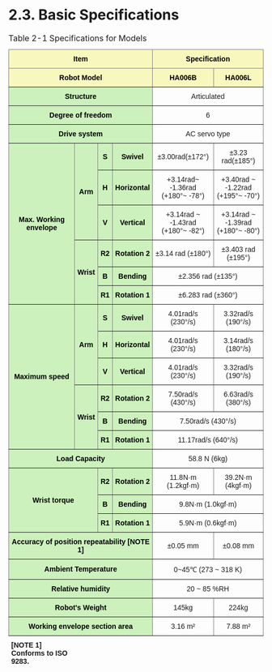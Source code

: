 ﻿# 2.3. Basic Specifications


<style type="text/css">
.tg  {border-collapse:collapse;border-spacing:0;margin-left:auto;margin-right:auto;}
.tg caption{caption-side: top;text-align: left;}
.tg td{border-color:black;border-style:solid;border-width:1px;font-family:Arial, sans-serif;font-size:14px;
  overflow:hidden;padding:10px 5px;word-break:normal;}
.tg th{border-color:black;border-style:solid;border-width:1px;font-family:Arial, sans-serif;font-size:14px;
  font-weight:normal;overflow:hidden;padding:10px 5px;word-break:normal;}
.tg .tg-c3ow{border-color:inherit;text-align:center;vertical-align:middle}
.tg .tg-bgl2{background-color:#f8f8be;border-color:inherit;color:#000000; font-weight:bold;
text-align:center;vertical-align:middle}
.tg .tg-tfzl{background-color:#ccf1bc;border-color:inherit;color:#000000; font-weight:bold;
text-align:center;vertical-align:middle}
.tg .tg-foot{border-width:0}
</style>
<table class="tg">
<caption>Table 2-1 Specifications for Models</caption>  
<thead>
  <tr>
    <th class="tg-bgl2" colspan="4">Item</th>
    <th class="tg-bgl2" colspan="2">Specification</th>
  </tr>
</thead>
<tbody>
  <tr>
    <td class="tg-bgl2" colspan="4">Robot Model</td>
    <td class="tg-bgl2">HA006B</td>
    <td class="tg-bgl2">HA006L</td>
  </tr>
  <tr>
    <td class="tg-tfzl" colspan="4">Structure</td>
    <td class="tg-c3ow" colspan="2">Articulated</td>
  </tr>
  <tr>
    <td class="tg-tfzl" colspan="4">Degree of freedom</td>
    <td class="tg-c3ow" colspan="2">6</td>
  </tr>
  <tr>
    <td class="tg-tfzl" colspan="4">Drive system</td>
    <td class="tg-c3ow" colspan="2">AC servo type</td>
  </tr>
  <tr>
    <td class="tg-tfzl" rowspan="6">Max. Working envelope</td>
    <td class="tg-tfzl" rowspan="3">Arm</td>
    <td class="tg-tfzl">S</td>
    <td class="tg-tfzl">Swivel</td>
    <td class="tg-c3ow">±3.00rad(±172°)</td>
    <td class="tg-c3ow">±3.23 rad(±185°)</td>
  </tr>
  <tr>
    <td class="tg-tfzl">H</td>
    <td class="tg-tfzl">Horizontal</td>
    <td class="tg-c3ow">+3.14rad~ -1.36rad<br>(+180°~ -78°)</td>
    <td class="tg-c3ow">+3.40rad ~ -1.22rad<br>(+195°~ -70°)</td>
  </tr>
  <tr>
    <td class="tg-tfzl">V</td>
    <td class="tg-tfzl">Vertical</td>
    <td class="tg-c3ow">+3.14rad ~ -1.43rad<br>(+180°~ -82°)</td>
    <td class="tg-c3ow">+3.14rad ~ -1.39rad<br>(+180°~ -80°)</td>
  </tr>
  <tr>
    <td class="tg-tfzl" rowspan="3">Wrist</td>
    <td class="tg-tfzl">R2</td>
    <td class="tg-tfzl">Rotation 2</td>
    <td class="tg-c3ow">±3.14 rad (±180°)</td>
    <td class="tg-c3ow">±3.403 rad (±195°)</td>
  </tr>
  <tr>
    <td class="tg-tfzl">B</td>
    <td class="tg-tfzl">Bending</td>
    <td class="tg-c3ow" colspan="2">±2.356 rad (±135°)</td>
  </tr>
  <tr>
    <td class="tg-tfzl">R1</td>
    <td class="tg-tfzl">Rotation 1</td>
    <td class="tg-c3ow" colspan="2">±6.283 rad (±360°)</td>
  </tr>
  <tr>
    <td class="tg-tfzl" rowspan="6">Maximum speed</td>
    <td class="tg-tfzl" rowspan="3">Arm</td>
    <td class="tg-tfzl">S</td>
    <td class="tg-tfzl">Swivel</td>
    <td class="tg-c3ow">4.01rad/s (230°/s)</td>
    <td class="tg-c3ow">3.32rad/s (190°/s)</td>
  </tr>
  <tr>
    <td class="tg-tfzl">H</td>
    <td class="tg-tfzl">Horizontal</td>
    <td class="tg-c3ow">4.01rad/s (230°/s)</td>
    <td class="tg-c3ow">3.14rad/s (180°/s)</td>
  </tr>
  <tr>
    <td class="tg-tfzl">V</td>
    <td class="tg-tfzl">Vertical</td>
    <td class="tg-c3ow">4.01rad/s (230°/s)</td>
    <td class="tg-c3ow">3.32rad/s (190°/s)</td>
  </tr>
  <tr>
    <td class="tg-tfzl" rowspan="3">Wrist</td>
    <td class="tg-tfzl">R2</td>
    <td class="tg-tfzl">Rotation 2</td>
    <td class="tg-c3ow">7.50rad/s (430°/s)</td>
    <td class="tg-c3ow">6.63rad/s (380°/s)</td>
  </tr>
  <tr>
    <td class="tg-tfzl">B</td>
    <td class="tg-tfzl">Bending</td>
    <td class="tg-c3ow" colspan="2">7.50rad/s (430°/s)</td>
  </tr>
  <tr>
    <td class="tg-tfzl">R1</td>
    <td class="tg-tfzl">Rotation 1</td>
    <td class="tg-c3ow" colspan="2">11.17rad/s (640°/s)</td>
  </tr>
  <tr>
    <td class="tg-tfzl" colspan="4">Load Capacity</td>
    <td class="tg-c3ow" colspan="2">58.8 N (6kg)</td>
  </tr>
  <tr>
    <td class="tg-tfzl" colspan="2" rowspan="3">Wrist torque</td>
    <td class="tg-tfzl">R2</td>
    <td class="tg-tfzl">Rotation 2</td>
    <td class="tg-c3ow">11.8N·m (1.2kgf·m)</td>
    <td class="tg-c3ow">39.2N·m (4kgf·m)</td>
  </tr>
  <tr>
    <td class="tg-tfzl">B</td>
    <td class="tg-tfzl">Bending</td>
    <td class="tg-c3ow" colspan="2">9.8N·m (1.0kgf·m)</td>
  </tr>
  <tr>
    <td class="tg-tfzl">R1</td>
    <td class="tg-tfzl">Rotation 1</td>
    <td class="tg-c3ow" colspan="2">5.9N·m (0.6kgf·m)</td>
  </tr>
  <tr>
    <td class="tg-tfzl" colspan="4">Accuracy of position repeatability [NOTE 1]</td>
    <td class="tg-c3ow">±0.05 mm</td>
    <td class="tg-c3ow">±0.08 mm</td>
  </tr>
  <tr>
    <td class="tg-tfzl" colspan="4">Ambient Temperature</td>
    <td class="tg-c3ow" colspan="2">0~45℃ (273 ~ 318 K)</td>
  </tr>
  <tr>
    <td class="tg-tfzl" colspan="4">Relative humidity</td>
    <td class="tg-c3ow" colspan="2">20 ~ 85 %RH</td>
  </tr>
  <tr>
    <td class="tg-tfzl" colspan="4">Robot's Weight</td>
    <td class="tg-c3ow">145kg</td>
    <td class="tg-c3ow">224kg</td>
  </tr>
  <tr>
    <td class="tg-tfzl" colspan="4">Working envelope section area</td>
    <td class="tg-c3ow">3.16 m²</td>
    <td class="tg-c3ow">7.88 m²</td>
  </tr>
</tbody>
<tfoot>
  <tr>
    <td class="tg-foot"> <b>[NOTE 1] Conforms to ISO 9283.</b></td>
  </tr>
</tfoot>
</table>
